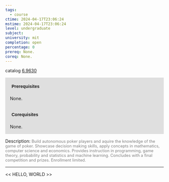 ```yaml
---
tags:
  - course
ctime: 2024-04-17T23:06:24
mstime: 2024-04-17T23:06:24
level: undergraduate
subject: 
university: mit
completion: open
percentage: 0
prereq: None.
coreq: None.
---
```


catalog [6.9630](http://student.mit.edu/catalog/m6e.html#6.9630)

<span style="display: block; padding: 15px; background-color: rgb(100, 100, 100, 0.2);"><font id="m_prereq3451_0" style="display: block; font-family: Arial, sans-serif; font-weight: bold; padding: 5px">Prerequisites</font><br><span id="prereq3451_0">None.</span></span>
<span style="display: block; padding: 15px; background-color: rgb(100, 100, 100, 0.2);"><font id="m_coreq3451_0" style="display: block; font-family: Arial, sans-serif; font-weight: bold; padding: 5px">Corequisites</font><br><span id="coreq3451_0">None.</span></span>

<font style="">Description:</font>
<font style="color: grey; font-size: 0.8rem;">Build autonomous poker players and aquire the knowledge of the game of poker. Showcase decision making skills, apply concepts in mathematics, computer science and economics. Provides instruction in programming, game theory, probability and statistics and machine learning. Concludes with a final competition and prizes. Enrollment limited.</font>



---

<< HELLO, WORLD >>
